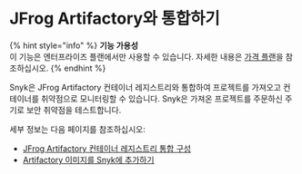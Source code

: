 # JFrog Artifactory와 통합하기

{% hint style="info" %}
**기능 가용성**\
이 기능은 엔터프라이즈 플랜에서만 사용할 수 있습니다. 자세한 내용은 [가격 플랜](https://snyk.io/plans/)을 참조하십시오.
{% endhint %}

Snyk은 JFrog Artifactory 컨테이너 레지스트리와 통합하여 프로젝트를 가져오고 컨테이너를 취약점으로 모니터링할 수 있습니다. Snyk은 가져온 프로젝트를 주문하신 주기로 보안 취약점을 테스트합니다.

세부 정보는 다음 페이지를 참조하십시오:

* [JFrog Artifactory 컨테이너 레지스트리 통합 구성](configuring-your-jfrog-artifactory-container-registry-integration.md)
* [Artifactory 이미지를 Snyk에 추가하기](add-artifactory-images-to-snyk.md)